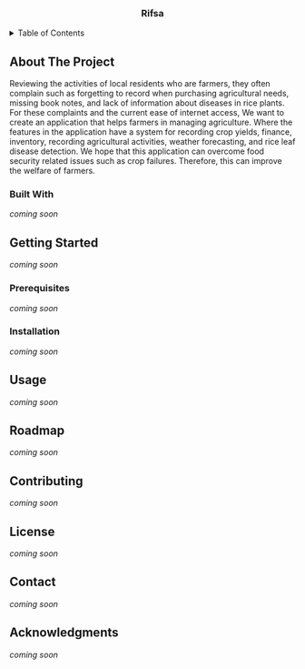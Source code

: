 
<div id="top"></div>



<!-- PROJECT LOGO -->
<br />
<div align="center">
  

  <h3 align="center">Rifsa</h3>


</div>



<!-- TABLE OF CONTENTS -->
<details>
  <summary>Table of Contents</summary>
  <ol>
    <li>
      <a href="#about-the-project">About The Project</a>
      <ul>
        <li><a href="#built-with">Built With</a></li>
      </ul>
    </li>
    <li>
      <a href="#getting-started">Getting Started</a>
      <ul>
        <li><a href="#prerequisites">Prerequisites</a></li>
        <li><a href="#installation">Installation</a></li>
      </ul>
    </li>
    <li><a href="#usage">Usage</a></li>
    <li><a href="#roadmap">Roadmap</a></li>
    <li><a href="#contributing">Contributing</a></li>
    <li><a href="#license">License</a></li>
    <li><a href="#contact">Contact</a></li>
    <li><a href="#acknowledgments">Acknowledgments</a></li>
  </ol>
</details>


<!-- ABOUT THE PROJECT -->
## About The Project
Reviewing the activities of local residents who are farmers, they often complain such as forgetting to record when purchasing agricultural needs, missing book notes, and lack of information about diseases in rice plants. For these complaints and the current ease of internet access, We want to create an application that helps farmers in managing agriculture. Where the features in the application have a system for recording crop yields, finance, inventory, recording agricultural activities, weather forecasting, and rice leaf disease detection. We hope that this application can overcome food security related issues such as crop failures. Therefore, this can improve the welfare of farmers.

### Built With
*coming soon*




<!-- GETTING STARTED -->
## Getting Started
*coming soon*


### Prerequisites

*coming soon*

### Installation
*coming soon*

<!-- USAGE EXAMPLES -->
## Usage

*coming soon*

<!-- ROADMAP -->
## Roadmap

*coming soon*


<!-- CONTRIBUTING -->
## Contributing

*coming soon*
<!-- LICENSE -->
## License

*coming soon*

<!-- CONTACT -->
## Contact

*coming soon*


<!-- ACKNOWLEDGMENTS -->
## Acknowledgments

*coming soon*

